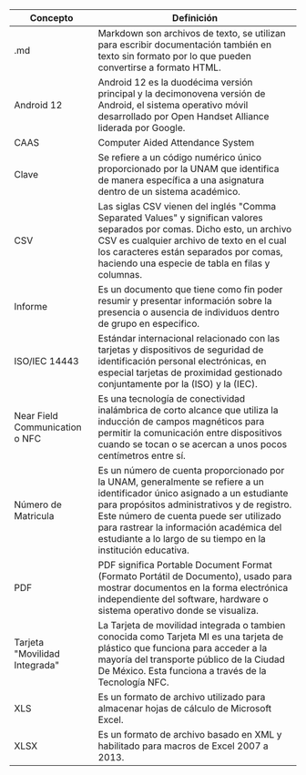 | Concepto  | Definición|
| ------------- | ------------- |
| .md | Markdown son archivos de texto, se utilizan para escribir documentación también en texto sin formato por lo que pueden convertirse a formato HTML. |
| Android 12 | Android 12 es la duodécima versión principal y la decimonovena versión de Android, el sistema operativo móvil desarrollado por Open Handset Alliance liderada por Google.​ |
| CAAS | Computer Aided Attendance System |
| Clave | Se refiere a un código numérico único proporcionado por la UNAM que identifica de manera específica a una asignatura dentro de un sistema académico. |
| CSV | Las siglas CSV vienen del inglés "Comma Separated Values" y significan valores separados por comas. Dicho esto, un archivo CSV es cualquier archivo de texto en el cual los caracteres están separados por comas, haciendo una especie de tabla en filas y columnas. | 
| Informe | Es un documento que tiene como fin poder resumir y presentar información sobre la presencia o ausencia de individuos dentro de grupo en especifico. |
| ISO/IEC 14443 | Estándar internacional relacionado con las tarjetas y dispositivos de seguridad de identificación personal electrónicas, en especial tarjetas de proximidad gestionado conjuntamente por la (ISO) y la (IEC). |
| Near Field Communication o NFC  | Es una tecnología de conectividad inalámbrica de corto alcance que utiliza la inducción de campos magnéticos para permitir la comunicación entre dispositivos cuando se tocan o se acercan a unos pocos centímetros entre sí. |
| Número de Matricula | Es un número de cuenta proporcionado por la UNAM, generalmente se refiere a un identificador único asignado a un estudiante para propósitos administrativos y de registro. Este número de cuenta puede ser utilizado para rastrear la información académica del estudiante a lo largo de su tiempo en la institución educativa. |
| PDF | PDF significa Portable Document Format (Formato Portátil de Documento), usado para mostrar documentos en la forma electrónica independiente del software, hardware o sistema operativo donde se visualiza. | 
| Tarjeta "Movilidad Integrada"  | La Tarjeta de movilidad integrada o tambien conocida como Tarjeta MI  es una tarjeta de plástico que funciona para acceder a la mayoría del transporte público de la Ciudad De México. Esta funciona a través de la Tecnología NFC. |
| XLS | Es un formato de archivo utilizado para almacenar hojas de cálculo de Microsoft Excel. |
| XLSX | Es un formato de archivo basado en XML y habilitado para macros de Excel 2007 a 2013.| 
